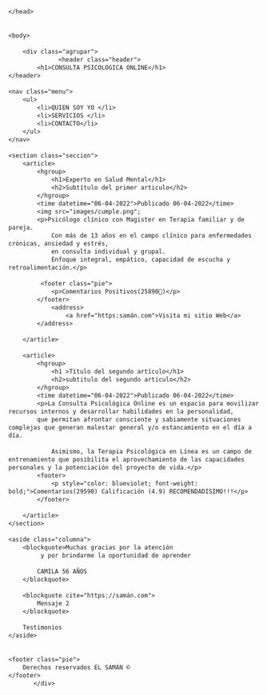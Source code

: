 <!DOCTYPE html>
<html lang="es-co">
    <head>
        <meta charset="utf-8" />
        <title>Primer Página Web</title>
        <meta name="description" content= "esta es mi primer pagina web" />
        <meta name="author" content="Saman" />
        <meta name="Keywords" content="Mi primer titulo, mi primer pagina, pagina web" /> 
        <link rel="stylesheet" href="estilos.css">

    </head>


    <body>

        <div class="agrupar">
                  <header class="header">
            <h1>CONSULTA PSICOLOGICA ONLINE</h1>
    </header>
     
    <nav class="menu">
        <ul>
            <li>QUIEN SOY YO </li>
            <li>SERVICIOS </li>
            <li>CONTACTO</li>
        </ul>
    </nav>

    <section class="seccion">
        <article>
            <hgroup>
                <h1>Experto en Salud Mental</h1>
                <h2>Subtítulo del primer articulo</h2>
            </hgroup>
            <time datetime="06-04-2022">Publicado 06-04-2022</time>
            <img src="images/cumple.png";
            <p>Psicólogo clínico con Magister en Terapia familiar y de pareja. 
                Con más de 13 años en el campo clínico para enfermedades crónicas, ansiedad y estrés, 
                en consulta individual y grupal. 
                Enfoque integral, empático, capacidad de escucha y retroalimentación.</p>
            
             <footer class="pie">
                <p>Comentarios Positivos(25890🚀)</p>
            </footer>
                <address>
                    <a href="https:samán.com">Visita mi sitio Web</a>
            </address>
            
        </article>

        <article>
            <hgroup>
                <h1 >Título del segundo artículo</h1>
                <h2>subtitulo del segundo articulo</h2>
            </hgroup>
            <time datetime="06-04-2022">Publicado 06-04-2022</time>
            <p>La Consulta Psicológica Online es un espacio para movilizar recursos internos y desarrollar habilidades en la personalidad, 
            que permitan afrontar consciente y sabiamente situaciones complejas que generan malestar general y/o estancamiento en el día a día. 

                Asimismo, la Terapia Psicológica en Línea es un campo de entrenamiento que posibilita el aprovechamiento de las capacidades personales y la potenciación del proyecto de vida.</p>
            <footer>
                <p style="color: blueviolet; font-weight: bold;">Comentarios(29590) Calificación (4.9) RECOMENDADISIMO!!!</p>  
            </footer>

        </article>
    </section>

    <aside class="columna"> 
        <blockquote>Muchas gracias por la atención 
             y por brindarme la oportunidad de aprender
            
            CAMILA 56 AÑOS 
        </blockquote>

        <blockquote cite="https://samán.com">
            Mensaje 2 
        </blockquote>

        Testimonios 
    </aside>


    <footer class="pie">
        Derechos reservados EL SAMÁN ©
    </footer>            
           </div>
 </body> 
</html>
